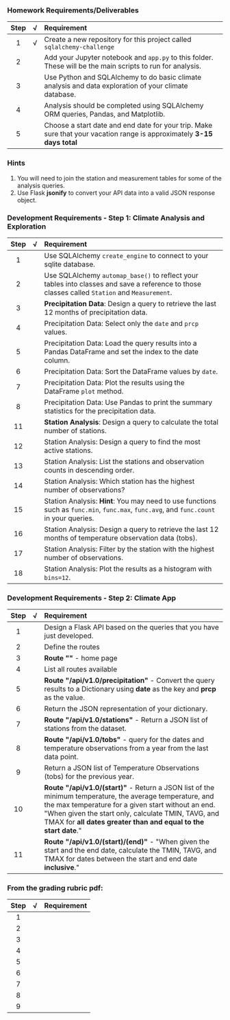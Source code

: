 ### Homework Requirements/Deliverables
| Step | √ | Requirement |
| :---: | :---: | :--- 
| 1 | √ | Create a new repository for this project called `sqlalchemy-challenge`
| 2 | | Add your Jupyter notebook and `app.py` to this folder. These will be the main scripts to run for analysis.
| 3 | | Use Python and SQLAlchemy to do basic climate analysis and data exploration of your climate database. 
| 4 | | Analysis should be completed using SQLAlchemy ORM queries, Pandas, and Matplotlib.
| 5 | | Choose a start date and end date for your trip. Make sure that your vacation range is approximately **3-15 days total**

### Hints
1. You will need to join the station and measurement tables for some of the analysis queries.
2. Use Flask **jsonify** to convert your API data into a valid JSON response object.

### Development Requirements - Step 1: Climate Analysis and Exploration
| Step | √ | Requirement |
| :---: | :---: | :--- 
| 1 | | Use SQLAlchemy `create_engine` to connect to your sqlite database.
| 2 | | Use SQLAlchemy `automap_base()` to reflect your tables into classes and save a reference to those classes called `Station` and `Measurement`.
| 3 | | **Precipitation Data**: Design a query to retrieve the last 12 months of precipitation data.
| 4 | | Precipitation Data: Select only the `date` and `prcp` values.
| 5 | | Precipitation Data: Load the query results into a Pandas DataFrame and set the index to the date column.
| 6 | | Precipitation Data: Sort the DataFrame values by `date`.
| 7 | | Precipitation Data: Plot the results using the DataFrame `plot` method.
| 8 | | Precipitation Data: Use Pandas to print the summary statistics for the precipitation data.
| 11 | | **Station Analysis**: Design a query to calculate the total number of stations.
| 12 | | Station Analysis: Design a query to find the most active stations.
| 13 | | Station Analysis: List the stations and observation counts in descending order.
| 14 | | Station Analysis: Which station has the highest number of observations?
| 15 | | Station Analysis: **Hint**: You may need to use functions such as `func.min`, `func.max`, `func.avg`, and `func.count` in your queries.
| 16 | | Station Analysis: Design a query to retrieve the last 12 months of temperature observation data (tobs).
| 17 | | Station Analysis: Filter by the station with the highest number of observations.
| 18 | | Station Analysis: Plot the results as a histogram with `bins=12`.

### Development Requirements - Step 2: Climate App
| Step | √ | Requirement |
| :---: | :---: | :--- 
| 1 | | Design a Flask API based on the queries that you have just developed.
| 2 | | Define the routes
| 3 | | **Route "\"** - home page
| 4 | | List all routes available
| 5 | | **Route "/api/v1.0/precipitation"** - Convert the query results to a Dictionary using **date** as the key and **prcp** as the value.
| 6 | | Return the JSON representation of your dictionary.
| 7 | | **Route "/api/v1.0/stations"** - Return a JSON list of stations from the dataset.
| 8 | | **Route "/api/v1.0/tobs"** - query for the dates and temperature observations from a year from the last data point.
| 9 | | Return a JSON list of Temperature Observations (tobs) for the previous year.
| 10 | | **Route "/api/v1.0/(start)"** - Return a JSON list of the minimum temperature, the average temperature, and the max temperature for a given start without an end. "When given the start only, calculate TMIN, TAVG, and TMAX for **all dates greater than and equal to the start date**."
| 11 | | **Route "/api/v1.0/(start)/(end)"** - "When given the start and the end date, calculate the TMIN, TAVG, and TMAX for dates between the start and end date **inclusive**."

### From the grading rubric pdf:
| Step | √ | Requirement |
| :---: | :---: | :--- 
| 1 | | 
| 2 | | 
| 3 | | 
| 4 | | 
| 5 | | 
| 6 | | 
| 7 | | 
| 8 | | 
| 9 | | 
